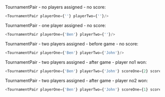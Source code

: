 TournamentPair - no players assigned - no score:
```js
<TournamentPair playerOne={''} playerTwo={''}/>
```
TournamentPair - one player assigned - no score:
```js
<TournamentPair playerOne={'Ben'} playerTwo={''}/>
```
TournamentPair - two players assigned - before game - no score:
```js
<TournamentPair playerOne={'Ben'} playerTwo={'John'}/>
```
TournamentPair - two players assigned - after game - player no1 won:
```js
<TournamentPair playerOne={'Ben'} playerTwo={'John'} scoreOne={2} scoreTwo={1}/>
```
TournamentPair - two players assigned - after game - player no2 won:
```js
<TournamentPair playerOne={'Ben'} playerTwo={'John'} scoreOne={1} scoreTwo={2}/>
```

